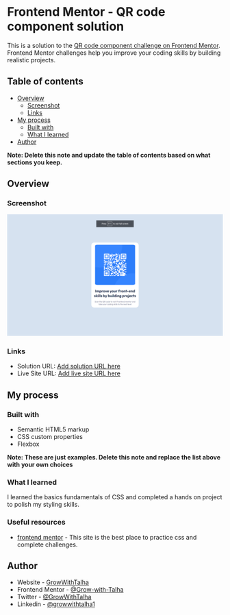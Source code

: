 # Frontend Mentor - QR code component solution

This is a solution to the [QR code component challenge on Frontend Mentor](https://www.frontendmentor.io/challenges/qr-code-component-iux_sIO_H). Frontend Mentor challenges help you improve your coding skills by building realistic projects.

## Table of contents

- [Overview](#overview)
  - [Screenshot](#screenshot)
  - [Links](#links)
- [My process](#my-process)
  - [Built with](#built-with)
  - [What I learned](#what-i-learned)
- [Author](#author)

**Note: Delete this note and update the table of contents based on what sections you keep.**

## Overview

### Screenshot

![](./Capture.PNG)

### Links

- Solution URL: [Add solution URL here]([https://your-solution-url.com](https://github.com/Grow-with-Talha/frontend-mentor-qrcode-card))
- Live Site URL: [Add live site URL here]([https://your-live-site-url.com](https://grow-with-talha.github.io/frontend-mentor-qrcode-card/))

## My process

### Built with

- Semantic HTML5 markup
- CSS custom properties
- Flexbox

**Note: These are just examples. Delete this note and replace the list above with your own choices**

### What I learned

I learned the basics fundamentals of CSS and completed a hands on project to polish my styling skills.

### Useful resources

- [frontend mentor](https://frontendmentor.io/) - This site is the best place to practice css and complete challenges.

## Author

- Website - [GrowWithTalha](https://growwithtalha.vercel.app)
- Frontend Mentor - [@Grow-with-Talha](https://www.frontendmentor.io/profile/Grow-with-Talha)
- Twitter - [@GrowWithTalha](https://twitter.com/GrowWithTalha)
- Linkedin - [@growwithtalha1](https://www.linkedin.com/in/growwithtalha1/)
